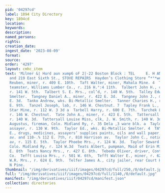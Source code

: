 ```yaml
---
pid: '04297cd'
label: 1894 City Directory
key: 1894cd
location: 
keywords: 
description: 
named_persons: 
rights: 
creation_date: 
ingest_date: '2023-08-09'
format: 
source: 
order: '4297'
layout: cmhc_item
text: 'Milner &| Hurd aun xump6 oF 2|-22 Boston Block : TEL     E. H ANDREWS, 208
  and 219 East Sixth St., STOVE REPAIRS  Hayden’s Clothing Store “*°*weoten taderwesr.  242  +  Taft
  Reuben, miner, r. 409 E. 10th.  Taft Walter, miner, Mahala Mine. 4  Taggart Robert,
  teamster, Williams Lumber Co., r. 216 H.°:4 11th.  Talbert John H., col’d, janitor,
  r. 141 W. 5th.  Talbert S. E. Mrs., col’d, r. 140 W. 5th.  Talley Edward, wks. Bi-Metallic
  Smelter.  Tangney Daniel A., miner, r. 422 E. 3d.  Tangney John J., miner, r. 422
  E. 3d.  Tanko Andrew, wks. Bi-Metallic Smelter.  Tanner Charies H., r. rear 123
  E. 9th.  Tanzel Joseph, lab, r. 146 W. Chestnut. 7  Tapley Frank L., watchman Morning
  Star Mine, r. 112 W. 3 3d a  Tarbell Harry, r. 600 E. 7th.  Tarchek Lukas, lab,
  r. 146 W. Chestnut.  Tate John A., miner, r. 423 E. 5th.  Tattersall James, watchmkr,
  r. 140 W. 3d.  Tattersall Louise Miss, clk, J. W. Smith, r. 140 W. 3d. 4  Taylor
  Augustus, fireman, Colo. Midland Ry, r. 35 Dela ,3 ware blk. a  Taylor Charles A.,
  assayer, r. 130 W. 9th.  Taylor Ed., wks. Bi-Metallic Smelter. 4  TAYLOR GEORGE
  E., drugs, medicines, assayers’ supplies paints, oils and wall paper, 615 Harrison
  av. and 110-.% 112 E. 7th, r. 810 Harrison av.  Taylor John C., notions, 408 Harrison
  av, r. 115 E. 5th.  Taylor Phoebe Mrs., r. 124 W. 3d.  Taylor Seward K., fireman,
  Colo. Midland Ry, r. 124 W.3d  Teats Albert, pumpman, Maid of Erin Mine, r. 427
  E. 8th  Teats Nancy Mrs., r. 427 E. 8th.  Tebedo Oliver, driver, Continental Oil
  Co.  Tefft Louisa Mrs., r. 501 W. 6th,  Tefft Walter E., miner, r. 624 E. 9th.  Tefft
  W.R. Mrs., r. 624 E. 9th.  Telfer James A., city jailer, rear Court House, r. 412
  N Pine.          '
thumbnail: "/img/derivatives/iiif/images/04297cd/full/250,/0/default.jpg"
full: "/img/derivatives/iiif/images/04297cd/full/1140,/0/default.jpg"
manifest: "/img/derivatives/iiif/04297cd/manifest.json"
collection: directories
---
```

